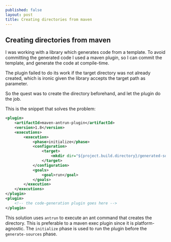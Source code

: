 ```yaml
---
published: false
layout: post
title: Creating directories from maven
---
```

## Creating directories from maven

I was working with a library which generates code from a template. To avoid committing the generated code I used a maven plugin, so I can commit the template, and generate the code at compile-time.

The plugin failed to do its work if the target directory was not already created, which is ironic given the library accepts the target path as parameter.

So the quest was to create the directory beforehand, and let the plugin do the job.

This is the snippet that solves the problem:
```xml
<plugin>
    <artifactId>maven-antrun-plugin</artifactId>
    <version>1.8</version>
    <executions>
        <execution>
            <phase>initialize</phase>
            <configuration>
                <target>
                    <mkdir dir="${project.build.directory}/generated-sources/mydir/my/cute/package" />
                </target>
            </configuration>
            <goals>
                <goal>run</goal>
            </goals>
        </execution>
    </executions>
</plugin>
<plugin>
    <!-- the code-generation plugin goes here -->
</plugin>
```

This solution uses `antrun` to execute an ant command that creates the directory. This is preferable to a maven exec plugin since it is platform-agnostic. The `initialize` phase is used to run the plugin before the `generate-sources` phase.
